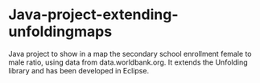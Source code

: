 # Java-project-extending-unfoldingmaps

Java project to show in a map the secondary school enrollment female to male ratio, using data from data.worldbank.org.
It extends the Unfolding library and has been developed in Eclipse.
